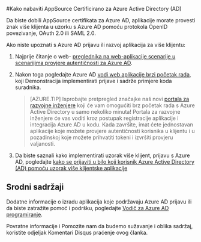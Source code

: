 <properties
   pageTitle="Kako nabaviti AppSource Certificirano za Azure Active Directory | Microsoft Azure"
   description="Detalji o tome kako se aplikacija AppSource Certificirano za Azure Active Directory."
   services="active-directory"
   documentationCenter=""
   authors="skwan"
   manager="mbaldwin"
   editor=""/>

<tags
   ms.service="active-directory"
   ms.devlang="na"
   ms.topic="article"
   ms.tgt_pltfrm="na"
   ms.workload="identity"
   ms.date="10/28/2016"
   ms.author="skwan;bryanla"/>

#<a name="how-to-get-appsource-certified-for-azure-active-directory-ad"></a>Kako nabaviti AppSource Certificirano za Azure Active Directory (AD) 

Da biste dobili AppSource certifikata za Azure AD, aplikacije morate provesti znak više klijenta u uzorku s Azure AD pomoću protokola OpenID povezivanje, OAuth 2.0 ili SAML 2.0. 

Ako niste upoznati s Azure AD prijavu ili razvoj aplikacija za više klijentu:

1. Najprije čitanje o web- [preglednika na web-aplikacije scenarije u scenarijima provjere autentičnosti za Azure AD][AAD-Auth-Scenarios-Browser-To-WebApp].  
2. Nakon toga pogledajte Azure AD [vodi web aplikacije brzi početak rada][AAD-QuickStart-Web-Apps], koji Demonstracija implementirati prijave i sadrže primjere koda suradnika. 

    > [AZURE.TIP] Isprobajte pretpregled značajke naš novi [portala za razvojne inženjere](https://identity.microsoft.com/Docs/Web) koji će vam omogućiti brz početak rada s Azure Active Directory u samo nekoliko minuta!  Portala za razvojne inženjere će vas voditi kroz postupak registracije aplikacije i integracija Azure AD u kodu.  Kada završite, imat ćete jednostavan aplikacije koje možete provjere autentičnosti korisnika u klijentu i u pozadinskoj koje možete prihvatiti tokeni i izvršiti provjeru valjanosti.

3. Da biste saznali kako implementirati uzorak više klijent, prijavu s Azure AD, pogledajte [kako se prijaviti u bilo koji korisnik Azure Active Directory (AD) pomoću uzorak više klijentske aplikacije][AAD-Howto-Multitenant-Overview]

## <a name="related-content"></a>Srodni sadržaji
Dodatne informacije o izradu aplikacija koje podržavaju Azure AD prijavu ili da biste zatražite pomoć i podršku, pogledajte [Vodič za Azure AD programiranje][AAD-Dev-Guide].

Povratne informacije i Pomozite nam da budemo sužavanje i oblika sadržaj, koristite odjeljak Komentari Disqus praćenje ovog članka.

<!--Reference style links -->
[AAD-Auth-Scenarios]: ./active-directory-authentication-scenarios.md
[AAD-Auth-Scenarios-Browser-To-WebApp]: ./active-directory-authentication-scenarios.md#web-browser-to-web-application
[AAD-Dev-Guide]: ./active-directory-developers-guide.md
[AAD-Howto-Multitenant-Overview]: ./active-directory-devhowto-multi-tenant-overview.md
[AAD-QuickStart-Web-Apps]: ./active-directory-developers-guide.md#web-application-quick-start-guides


<!--Image references-->










